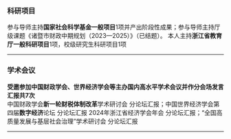 ### 科研项目
参与导师主持**国家社会科学基金一般项目**1项并产出阶段性成果；参与导师主持厅级课题《诸暨市财政中期规划（2023—2025）》（已结题）。
本人主持**浙江省教育厅一般科研项目**1项，校级研究生科研项目1项


---

### 学术会议 
**受邀参加中国财政学会、世界经济学会等主办国内高水平学术会议并作分会场发言汇报共7次**  
中国财政学会**新一轮财税体制改革**学术研讨会 分论坛汇报；中国世界经济学会第四届**数字经济**论坛 分论坛汇报 
2024年浙江省经济学会年会 分论坛汇报；“全国高质量发展与基层社会治理”学术研讨会 分论坛汇报 
 
---

